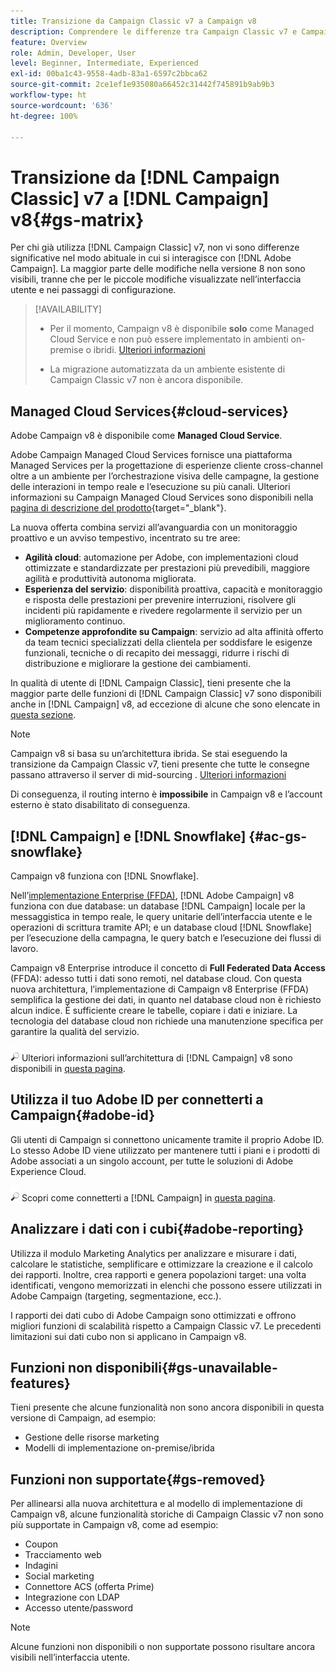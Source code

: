 ```yaml
---
title: Transizione da Campaign Classic v7 a Campaign v8
description: Comprendere le differenze tra Campaign Classic v7 e Campaign v8
feature: Overview
role: Admin, Developer, User
level: Beginner, Intermediate, Experienced
exl-id: 00ba1c43-9558-4adb-83a1-6597c2bbca62
source-git-commit: 2ce1ef1e935080a66452c31442f745891b9ab9b3
workflow-type: ht
source-wordcount: '636'
ht-degree: 100%

---
```


# Transizione da [!DNL Campaign Classic] v7 a [!DNL Campaign] v8{#gs-matrix}

Per chi già utilizza [!DNL Campaign Classic] v7, non vi sono differenze significative nel modo abituale in cui si interagisce con [!DNL Adobe Campaign]. La maggior parte delle modifiche nella versione 8 non sono visibili, tranne che per le piccole modifiche visualizzate nell’interfaccia utente e nei passaggi di configurazione.

>[!AVAILABILITY]
>
>* Per il momento, Campaign v8 è disponibile **solo** come Managed Cloud Service e non può essere implementato in ambienti on-premise o ibridi. [Ulteriori informazioni](#cloud-services)
>
>* La migrazione automatizzata da un ambiente esistente di Campaign Classic v7 non è ancora disponibile.



## Managed Cloud Services{#cloud-services}

Adobe Campaign v8 è disponibile come **Managed Cloud Service**.

Adobe Campaign Managed Cloud Services fornisce una piattaforma Managed Services per la progettazione di esperienze cliente cross-channel oltre a un ambiente per l’orchestrazione visiva delle campagne, la gestione delle interazioni in tempo reale e l’esecuzione su più canali. Ulteriori informazioni su Campaign Managed Cloud Services sono disponibili nella [pagina di descrizione del prodotto](https://helpx.adobe.com/it/legal/product-descriptions/adobe-campaign-managed-cloud-services.html){target=&quot;_blank&quot;}.

La nuova offerta combina servizi all’avanguardia con un monitoraggio proattivo e un avviso tempestivo, incentrato su tre aree:

* **Agilità cloud**: automazione per Adobe, con implementazioni cloud ottimizzate e standardizzate per prestazioni più prevedibili, maggiore agilità e produttività autonoma migliorata.
* **Esperienza del servizio**: disponibilità proattiva, capacità e monitoraggio e risposta delle prestazioni per prevenire interruzioni, risolvere gli incidenti più rapidamente e rivedere regolarmente il servizio per un miglioramento continuo.
* **Competenze approfondite su Campaign**: servizio ad alta affinità offerto da team tecnici specializzati della clientela per soddisfare le esigenze funzionali, tecniche o di recapito dei messaggi, ridurre i rischi di distribuzione e migliorare la gestione dei cambiamenti.

In qualità di utente di [!DNL Campaign Classic], tieni presente che la maggior parte delle funzioni di [!DNL Campaign Classic] v7 sono disponibili anche in [!DNL Campaign] v8, ad eccezione di alcune che sono elencate in [questa sezione](#gs-removed).

>[!NOTE]
>
> Campaign v8 si basa su un’architettura ibrida. Se stai eseguendo la transizione da Campaign Classic v7, tieni presente che tutte le consegne passano attraverso il server di mid-sourcing . [Ulteriori informazioni](../architecture/architecture.md)
>
> Di conseguenza, il routing interno è **impossibile** in Campaign v8 e l’account esterno è stato disabilitato di conseguenza.


## [!DNL Campaign] e [!DNL Snowflake] {#ac-gs-snowflake}

Campaign v8 funziona con [!DNL Snowflake].

Nell’[implementazione Enterprise (FFDA)](../architecture/enterprise-deployment.md), [!DNL Adobe Campaign] v8 funziona con due database: un database [!DNL Campaign] locale per la messaggistica in tempo reale, le query unitarie dell’interfaccia utente e le operazioni di scrittura tramite API; e un database cloud [!DNL Snowflake] per l’esecuzione della campagna, le query batch e l’esecuzione dei flussi di lavoro.

Campaign v8 Enterprise introduce il concetto di **Full Federated Data Access** (FFDA): adesso tutti i dati sono remoti, nel database cloud. Con questa nuova architettura, l’implementazione di Campaign v8 Enterprise (FFDA) semplifica la gestione dei dati, in quanto nel database cloud non è richiesto alcun indice. È sufficiente creare le tabelle, copiare i dati e iniziare. La tecnologia del database cloud non richiede una manutenzione specifica per garantire la qualità del servizio.

![](../assets/do-not-localize/glass.png) Ulteriori informazioni sull’architettura di [!DNL Campaign] v8 sono disponibili in [questa pagina](../architecture/architecture.md).


## Utilizza il tuo Adobe ID per connetterti a Campaign{#adobe-id}

Gli utenti di Campaign si connettono unicamente tramite il proprio Adobe ID. Lo stesso Adobe ID viene utilizzato per mantenere tutti i piani e i prodotti di Adobe associati a un singolo account, per tutte le soluzioni di Adobe Experience Cloud.

![](../assets/do-not-localize/glass.png) Scopri come connetterti a [!DNL Campaign] in [questa pagina](connect.md).

## Analizzare i dati con i cubi{#adobe-reporting}

Utilizza il modulo Marketing Analytics per analizzare e misurare i dati, calcolare le statistiche, semplificare e ottimizzare la creazione e il calcolo dei rapporti. Inoltre, crea rapporti e genera popolazioni target: una volta identificati, vengono memorizzati in elenchi che possono essere utilizzati in Adobe Campaign (targeting, segmentazione, ecc.).

I rapporti dei dati cubo di Adobe Campaign sono ottimizzati e offrono migliori funzioni di scalabilità rispetto a Campaign Classic v7. Le precedenti limitazioni sui dati cubo non si applicano in Campaign v8.

## Funzioni non disponibili{#gs-unavailable-features}

Tieni presente che alcune funzionalità non sono ancora disponibili in questa versione di Campaign, ad esempio:

* Gestione delle risorse marketing
* Modelli di implementazione on-premise/ibrida


## Funzioni non supportate{#gs-removed}

Per allinearsi alla nuova architettura e al modello di implementazione di Campaign v8, alcune funzionalità storiche di Campaign Classic v7 non sono più supportate in Campaign v8, come ad esempio:

* Coupon
* Tracciamento web
* Indagini
* Social marketing
* Connettore ACS (offerta Prime)
* Integrazione con LDAP
* Accesso utente/password

>[!NOTE]
>
>Alcune funzioni non disponibili o non supportate possono risultare ancora visibili nell’interfaccia utente.
